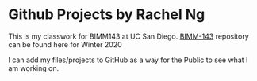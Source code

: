 # Github Projects by Rachel Ng

This is my classwork for BIMM143 at UC San Diego.
[BIMM-143](https://github.com/rachelng5/bimm143.git) repository can be found here for Winter 2020

I can add my files/projects to GitHub as a way for the Public to see what I am working on.
